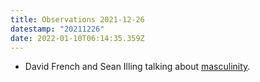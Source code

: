 ```yaml
---
title: Observations 2021-12-26
datestamp: "20211226"
date: 2022-01-10T06:14:35.359Z
---
```

- David French and Sean Illing talking about [masculinity](https://www.vox.com/vox-conversations-podcast/22834353/vox-conversations-david-french-republican-party-trump-masculinity).